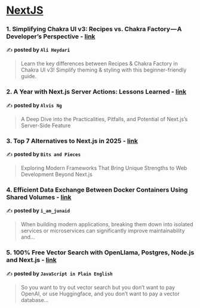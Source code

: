 
<h1><a href=https://medium.com/tag/nextjs/recommended target="_blank" rel="noopener noreferrer">NextJS</a></h1>
<h3>1. Simplifying Chakra UI v3: Recipes vs. Chakra Factory — A Developer’s Perspective - <a href="https://medium.com/@a.heydari.dev/simplifying-chakra-ui-v3-recipes-vs-chakra-factory-a-developers-perspective-4020b62f1b4d" target="_blank" rel="noopener noreferrer">link</a></h3>

✍️ **posted by `Ali Heydari`**

<blockquote>Learn the key differences between Recipes & Chakra Factory in Chakra UI v3! Simplify theming & styling with this beginner-friendly guide.</blockquote>

<h3>2. A Year with Next.js Server Actions: Lessons Learned - <a href="https://medium.com/@iamalvisng/a-year-with-next-js-server-actions-lessons-learned-93ef7b518c73" target="_blank" rel="noopener noreferrer">link</a></h3>

✍️ **posted by `Alvis Ng`**

<blockquote>A Deep Dive into the Practicalities, Pitfalls, and Potential of Next.js’s Server-Side Feature</blockquote>

<h3>3. Top 7 Alternatives to Next.js in 2025 - <a href="https://medium.com/bitsrc/top-7-alternatives-to-next-js-in-2025-917bf9d5ffba" target="_blank" rel="noopener noreferrer">link</a></h3>

✍️ **posted by `Bits and Pieces`**

<blockquote>Exploring Modern Frameworks That Bring Unique Strengths to Web Development Beyond Next.js</blockquote>

<h3>4. Efficient Data Exchange Between Docker Containers Using Shared Volumes - <a href="https://medium.com/@iamjunaid021/efficient-data-exchange-between-docker-containers-using-shared-volumes-634feaa24232" target="_blank" rel="noopener noreferrer">link</a></h3>

✍️ **posted by `i_am_junaid`**

<blockquote>When building modern applications, breaking them down into isolated services or microservices can significantly improve maintainability and…</blockquote>

<h3>5. 100% Free Vector Search with OpenLlama, Postgres, Node.js and Next.js - <a href="https://medium.com/javascript-in-plain-english/100-free-vector-search-with-openllama-postgres-nodejs-and-nextjs-e496856766f7" target="_blank" rel="noopener noreferrer">link</a></h3>

✍️ **posted by `JavaScript in Plain English`**

<blockquote>So you want to try out vector search but you don’t want to pay OpenAI, or use Huggingface, and you don’t want to pay a vector database…</blockquote>

